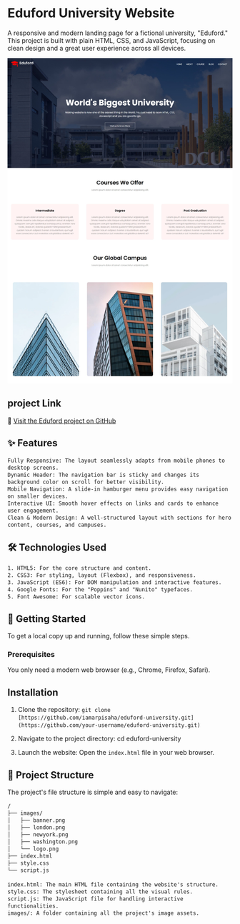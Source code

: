 # Eduford University Website

A responsive and modern landing page for a fictional university, "Eduford." This project is built with plain HTML, CSS, and JavaScript, focusing on clean design and a great user experience across all devices.

![Eduford University Website Screenshot](./images/eduford.jpeg)

## project Link

🔗 [Visit the Eduford project on GitHub](https://iamarpisaha.github.io/Eduford-Website/)

## ✨ Features

    Fully Responsive: The layout seamlessly adapts from mobile phones to desktop screens.
    Dynamic Header: The navigation bar is sticky and changes its background color on scroll for better visibility.
    Mobile Navigation: A slide-in hamburger menu provides easy navigation on smaller devices.
    Interactive UI: Smooth hover effects on links and cards to enhance user engagement.
    Clean & Modern Design: A well-structured layout with sections for hero content, courses, and campuses.

## 🛠️ Technologies Used

    1. HTML5: For the core structure and content.
    2. CSS3: For styling, layout (Flexbox), and responsiveness.
    3. JavaScript (ES6): For DOM manipulation and interactive features.
    4. Google Fonts: For the "Poppins" and "Nunito" typefaces.
    5. Font Awesome: For scalable vector icons.

## 🚀 Getting Started

To get a local copy up and running, follow these simple steps.

### Prerequisites

You only need a modern web browser (e.g., Chrome, Firefox, Safari).

## Installation

1. Clone the repository:
   `git clone [https://github.com/iamarpisaha/eduford-university.git](https://github.com/your-username/eduford-university.git)`

2. Navigate to the project directory:
   cd eduford-university

3. Launch the website:
   Open the `index.html` file in your web browser.

## 📂 Project Structure

The project's file structure is simple and easy to navigate:

    /
    ├── images/
    │   ├── banner.png
    │   ├── london.png
    │   ├── newyork.png
    │   ├── washington.png
    │   └── logo.png
    ├── index.html
    ├── style.css
    └── script.js

    index.html: The main HTML file containing the website's structure.
    style.css: The stylesheet containing all the visual rules.
    script.js: The JavaScript file for handling interactive functionalities.
    images/: A folder containing all the project's image assets.
